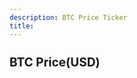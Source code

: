 ```yaml
---
description: BTC Price Ticker
title: 
---
```

<script src="{{ base.url | prepend: site.url }}/assets/js/btc_ticker.js"></script>
<script src="{{ base.url | prepend: site.url }}/assets/js/jquery-3.6.0.min.js"></script>
<link id="stylesheet" rel="stylesheet" type="text/css" href="{{ base.url | prepend: site.url }}/assets/css/eth_ticker.css">

<h2>BTC Price(USD)</h2>

<span class="Price"></span>
